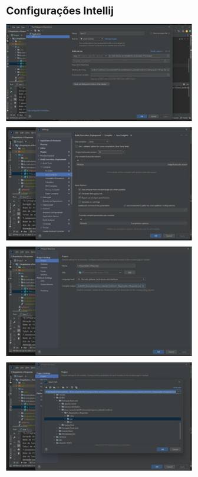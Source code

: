 # Configurações Intellij

![Untitled](Configurac%CC%A7o%CC%83es%20Intellij%20b027bee88af34138a8615c3a5a14a937/Untitled.png)

![Untitled](Configurac%CC%A7o%CC%83es%20Intellij%20b027bee88af34138a8615c3a5a14a937/Untitled%201.png)

![Untitled](Configurac%CC%A7o%CC%83es%20Intellij%20b027bee88af34138a8615c3a5a14a937/Untitled%202.png)

![Untitled](Configurac%CC%A7o%CC%83es%20Intellij%20b027bee88af34138a8615c3a5a14a937/Untitled%203.png)